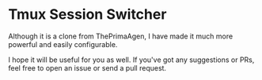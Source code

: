 # Tmux Session Switcher

Although it is a clone from ThePrimaAgen, I have made it much more powerful and
easily configurable.

I hope it will be useful for you as well. If you've got any suggestions or PRs,
feel free to open an issue or send a pull request.
